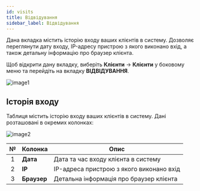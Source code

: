 ```yaml
---
id: visits
title: Відвідування
sidebar_label: Відвідування
---
```


Дана вкладка містить історію входу ваших клієнтів в систему. Дозволяє переглянути дату входу, IP-адресу пристрою з якого виконано вхід, а також детальну інформацію про браузер клієнта.

Щоб відкрити дану вкладку, виберіть **Клієнти** → **Клієнти** у боковому меню та перейдіть на вкладку **ВІДВІДУВАННЯ**.

![image1](/img/uk/admin_clients_visits/image1.png)

## Історія входу

Таблиця містить історію входу ваших клієнтів в систему. Дані розташовані в окремих колонках:

![image2](/img/uk/admin_clients_visits/image2.png)

|  №  | Колонка | Опис |
| :-: | ------- | ---- |
| 1 | **Дата** | Дата та час входу клієнта в систему |
| 2 | **IP** | IP-адреса пристрою з якого виконано вхід |
| 3 | **Браузер** | Детальна інформація про браузер клієнта |
